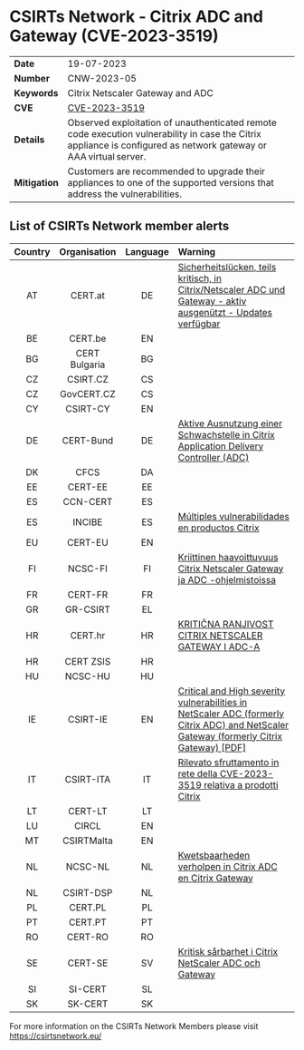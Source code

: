 # CSIRTs Network - Citrix ADC and Gateway (CVE-2023-3519)

|   |   |
|---|---|
| **Date** | 19-07-2023 |
| **Number** | CNW-2023-05 | 
| **Keywords** | Citrix Netscaler Gateway and ADC | 
| **CVE** | [CVE-2023-3519](https://support.citrix.com/article/CTX561482/citrix-adc-and-citrix-gateway-security-bulletin-for-cve20233519-cve20233466-cve20233467) | 
| **Details** | Observed exploitation of unauthenticated remote code execution vulnerability in case the Citrix appliance is configured as network gateway or AAA virtual server. |
| **Mitigation** | Customers are recommended to upgrade their appliances to one of the supported versions that address the vulnerabilities. |

## List of CSIRTs Network member alerts

| Country | Organisation | Language | Warning |
| :-----: | :----------: | :------: | :------ | 
| AT | CERT.at | DE | [Sicherheitslücken, teils kritisch, in Citrix/Netscaler ADC und Gateway - aktiv ausgenützt - Updates verfügbar](https://cert.at/de/warnungen/2023/7/sicherheitslucken-teil-kritisch-in-citrixnetscaler-adc-und-gateway-updates-verfugbar) |
| BE | CERT.be | EN | |
| BG | CERT Bulgaria | BG | |
| CZ | CSIRT.CZ | CS | |
| CZ | GovCERT.CZ | CS | |
| CY | CSIRT-CY | EN | |
| DE | CERT-Bund | DE | [Aktive Ausnutzung einer Schwachstelle in Citrix Application Delivery Controller (ADC)](https://www.bsi.bund.de/SharedDocs/Cybersicherheitswarnungen/DE/2023/2023-249164-1032.pdf) |
| DK | CFCS | DA | |
| EE | CERT-EE | EE | |
| ES | CCN-CERT | ES | |
| ES | INCIBE | ES | [Múltiples vulnerabilidades en productos Citrix](https://www.incibe.es/incibe-cert/alerta-temprana/avisos/multiples-vulnerabilidades-en-productos-citrix) |
| EU | CERT-EU | EN | |
| FI | NCSC-FI | FI | [Kriittinen haavoittuvuus Citrix Netscaler Gateway ja ADC -ohjelmistoissa](https://www.kyberturvallisuuskeskus.fi/fi/haavoittuvuus_11/2023) |
| FR | CERT-FR | FR | |
| GR | GR-CSIRT | EL | |
| HR | CERT.hr | HR | [KRITIČNA RANJIVOST CITRIX NETSCALER GATEWAY I ADC-A](https://www.cert.hr/kriticna-ranjivost-citrix-netscaler-gateway-i-adc-a/) |
| HR | CERT ZSIS | HR | |
| HU | NCSC-HU | HU | |
| IE | CSIRT-IE | EN | [Critical and High severity vulnerabilities in NetScaler ADC (formerly Citrix ADC) and NetScaler Gateway (formerly Citrix Gateway) [PDF]](https://www.ncsc.gov.ie/pdfs/NetScaler_ADC_and_NetScaler_Gateway_Vulnerabilties.pdf) |
| IT | CSIRT-ITA | IT | [Rilevato sfruttamento in rete della CVE-2023-3519 relativa a prodotti Citrix](https://www.csirt.gov.it/contenuti/rilevato-sfruttamento-in-rete-della-cve-2023-3519-relativa-a-prodotti-citrix-al01-230719-csirt-ita) |
| LT | CERT-LT | LT | |
| LU | CIRCL | EN | |
| MT | CSIRTMalta | EN | |
| NL | NCSC-NL | NL | [Kwetsbaarheden verholpen in Citrix ADC en Citrix Gateway](https://www.ncsc.nl/actueel/advisory?id=NCSC-2023-0353) |
| NL | CSIRT-DSP | NL | |
| PL | CERT.PL | PL | |
| PT | CERT.PT | PT | |
| RO | CERT-RO | RO | |
| SE | CERT-SE | SV | [Kritisk sårbarhet i Citrix NetScaler ADC och Gateway](https://cert.se/2023/07/kritisk-sarbarhet-i-citrix-netscaler-adc-och-gateway) |
| SI | SI-CERT | SL | |
| SK | SK-CERT | SK | |

 

For more information on the CSIRTs Network Members please visit https://csirtsnetwork.eu/ 
